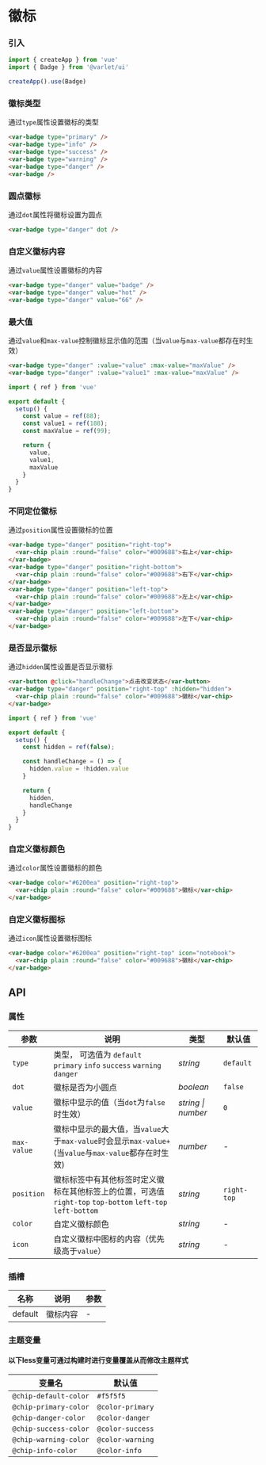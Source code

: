 # 徽标

### 引入

```js
import { createApp } from 'vue'
import { Badge } from '@varlet/ui'

createApp().use(Badge)
```

### 徽标类型

通过`type`属性设置徽标的类型

```html
<var-badge type="primary" />
<var-badge type="info" />
<var-badge type="success" />
<var-badge type="warning" />
<var-badge type="danger" />
<var-badge />
```

### 圆点徽标

通过`dot`属性将徽标设置为圆点

```html
<var-badge type="danger" dot />
```

### 自定义徽标内容

通过`value`属性设置徽标的内容

```html
<var-badge type="danger" value="badge" />
<var-badge type="danger" value="hot" />
<var-badge type="danger" value="66" />
```

### 最大值

通过`value`和`max-value`控制徽标显示值的范围（当`value`与`max-value`都存在时生效）

```html
<var-badge type="danger" :value="value" :max-value="maxValue" />
<var-badge type="danger" :value="value1" :max-value="maxValue" />
```

```js
import { ref } from 'vue'

export default {
  setup() {
    const value = ref(88);
    const value1 = ref(188);
    const maxValue = ref(99);

    return {
      value,
      value1,
      maxValue
    }
  }
}
```

### 不同定位徽标

通过`position`属性设置徽标的位置

```html
<var-badge type="danger" position="right-top">
  <var-chip plain :round="false" color="#009688">右上</var-chip>
</var-badge>
<var-badge type="danger" position="right-bottom">
  <var-chip plain :round="false" color="#009688">右下</var-chip>
</var-badge>
<var-badge type="danger" position="left-top">
  <var-chip plain :round="false" color="#009688">左上</var-chip>
</var-badge>
<var-badge type="danger" position="left-bottom">
  <var-chip plain :round="false" color="#009688">左下</var-chip>
</var-badge>
```

### 是否显示徽标

通过`hidden`属性设置是否显示徽标

```html
<var-button @click="handleChange">点击改变状态</var-button>
<var-badge type="danger" position="right-top" :hidden="hidden">
  <var-chip plain :round="false" color="#009688">徽标</var-chip>
</var-badge>
```

```js
import { ref } from 'vue'

export default {
  setup() {
    const hidden = ref(false);

    const handleChange = () => {
      hidden.value = !hidden.value
    }

    return {
      hidden,
      handleChange
    }
  }
}
```

### 自定义徽标颜色

通过`color`属性设置徽标的颜色

```html
<var-badge color="#6200ea" position="right-top">
  <var-chip plain :round="false" color="#009688">徽标</var-chip>
</var-badge>
```

### 自定义徽标图标

通过`icon`属性设置徽标图标

```html
<var-badge color="#6200ea" position="right-top" icon="notebook">
  <var-chip plain :round="false" color="#009688">徽标</var-chip>
</var-badge>
```

## API

### 属性

|参数 | 说明 | 类型 | 默认值 |
| ---- | ---- | ---- | ---- |
| `type` | 类型， 可选值为 `default` `primary` `info` `success` `warning` `danger` | _string_ | `default` |
| `dot` | 徽标是否为小圆点 | _boolean_ | `false` |
| `value` | 徽标中显示的值（当`dot`为`false`时生效）| _string \| number_ | `0` |
| `max-value` | 徽标中显示的最大值，当`value`大于`max-value`时会显示`max-value+`(当`value`与`max-value`都存在时生效)| _number_ | - |
| `position` | 徽标标签中有其他标签时定义徽标在其他标签上的位置，可选值`right-top` `top-bottom` `left-top` `left-bottom` | _string_ | `right-top` |
| `color` | 自定义徽标颜色 | _string_ | - |
| `icon` | 自定义徽标中图标的内容（优先级高于`value`） | _string_ | - |

### 插槽

| 名称 | 说明 | 参数 |
| ---- | ---- | ----|
| default |  徽标内容 | - |

### 主题变量

#### 以下less变量可通过构建时进行变量覆盖从而修改主题样式

| 变量名 | 默认值 |
| --- | --- |
| `@chip-default-color` | `#f5f5f5` |
| `@chip-primary-color` | `@color-primary`|
| `@chip-danger-color` |  `@color-danger`|
| `@chip-success-color` | `@color-success`|
| `@chip-warning-color` |  `@color-warning`|
| `@chip-info-color` | `@color-info`|

